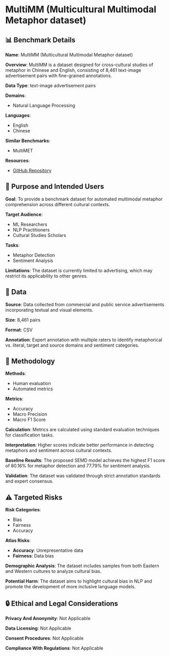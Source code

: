 # MultiMM (Multicultural Multimodal Metaphor dataset)

## 📊 Benchmark Details

**Name**: MultiMM (Multicultural Multimodal Metaphor dataset)

**Overview**: MultiMM is a dataset designed for cross-cultural studies of metaphor in Chinese and English, consisting of 8,461 text-image advertisement pairs with fine-grained annotations.

**Data Type**: text-image advertisement pairs

**Domains**:
- Natural Language Processing

**Languages**:
- English
- Chinese

**Similar Benchmarks**:
- MultiMET

**Resources**:
- [GitHub Repository](https://github.com/DUTIR-YSQ/MultiMM)

## 🎯 Purpose and Intended Users

**Goal**: To provide a benchmark dataset for automated multimodal metaphor comprehension across different cultural contexts.

**Target Audience**:
- ML Researchers
- NLP Practitioners
- Cultural Studies Scholars

**Tasks**:
- Metaphor Detection
- Sentiment Analysis

**Limitations**: The dataset is currently limited to advertising, which may restrict its applicability to other genres.

## 💾 Data

**Source**: Data collected from commercial and public service advertisements incorporating textual and visual elements.

**Size**: 8,461 pairs

**Format**: CSV

**Annotation**: Expert annotation with multiple raters to identify metaphorical vs. literal, target and source domains and sentiment categories.

## 🔬 Methodology

**Methods**:
- Human evaluation
- Automated metrics

**Metrics**:
- Accuracy
- Macro Precision
- Macro F1 Score

**Calculation**: Metrics are calculated using standard evaluation techniques for classification tasks.

**Interpretation**: Higher scores indicate better performance in detecting metaphors and sentiment across cultural contexts.

**Baseline Results**: The proposed SEMD model achieves the highest F1 score of 80.16% for metaphor detection and 77.79% for sentiment analysis.

**Validation**: The dataset was validated through strict annotation standards and expert consensus.

## ⚠️ Targeted Risks

**Risk Categories**:
- Bias
- Fairness
- Accuracy

**Atlas Risks**:
- **Accuracy**: Unrepresentative data
- **Fairness**: Data bias

**Demographic Analysis**: The dataset includes samples from both Eastern and Western cultures to analyze cultural bias.

**Potential Harm**: The dataset aims to highlight cultural bias in NLP and promote the development of more inclusive language models.

## 🔒 Ethical and Legal Considerations

**Privacy And Anonymity**: Not Applicable

**Data Licensing**: Not Applicable

**Consent Procedures**: Not Applicable

**Compliance With Regulations**: Not Applicable
